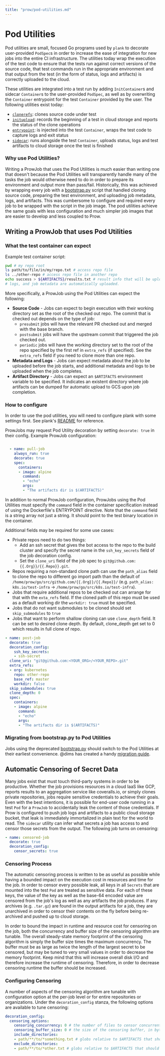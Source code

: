 ```yaml
---
title: "prow/pod-utilities.md"
---
```


# Pod Utilities

Pod utilities are small, focused Go programs used by `plank` to decorate user-provided `PodSpec`s
in order to increase the ease of integration for new jobs into the entire CI infrastructure. The
utilities today wrap the execution of the test code to ensure that the tests run against correct
versions of the source code, that test commands run in the appropriate environment and that output
from the test (in the form of status, logs and artifacts) is correctly uploaded to the cloud.

These utilities are integrated into a test run by adding `InitContainer`s and sidecar `Container`s
to the user-provided `PodSpec`, as well as by overwriting the `Container` entrypoint for the test
`Container` provided by the user. The following utilities exist today:

 - [`clonerefs`](https://github.com/kubernetes/test-infra/tree/master/prow/cmd/clonerefs/README.md): clones source code under test
 - [`initupload`](https://github.com/kubernetes/test-infra/tree/master/prow/cmd/initupload/README.md): records the beginning of a test in cloud storage
   and reports the status of the clone operations
 - [`entrypoint`](https://github.com/kubernetes/test-infra/tree/master/prow/cmd/entrypoint/README.md): is injected into the test `Container`, wraps the
   test code to capture logs and exit status
 - [`sidecar`](https://github.com/kubernetes/test-infra/tree/master/prow/cmd/sidecar/README.md): runs alongside the test `Container`, uploads status, logs
   and test artifacts to cloud storage once the test is finished

### Why use Pod Utilities?

Writing a ProwJob that uses the Pod Utilities is much easier than writing one
that doesn't because the Pod Utilities will transparently handle many of the
tasks the job would otherwise need to do in order to prepare its environment
and output more than pass/fail. Historically, this was achieved by wrapping
every job with a [bootstrap.py](https://github.com/kubernetes/test-infra/tree/master/jenkins/bootstrap.py) script that handled cloning
source code, preparing the test environment, and uploading job metadata, logs,
and artifacts. This was cumbersome to configure and required every job to be
wrapped with the script in the job image. The pod utilities achieve the same goals
with less configuration and much simpler job images that are easier to develop
and less coupled to Prow.

## Writing a ProwJob that uses Pod Utilities

### What the test container can expect

Example test container script:
```bash
pwd # my repo root
ls path/to/file/in/my/repo.txt # access repo file
ls ../other-repo # access repo file in another repo
echo success > ${ARTIFACTS}/results.txt # result info that will be uploaded to GCS.
# logs, and job metadata are automatically uploaded.
```

More specifically, a ProwJob using the Pod Utilities can expect the following:
- **Source Code** - Jobs can expect to begin execution with their working
directory set as the root of the checked out repo. The commit that is checked
out depends on the type of job:
	- `presubmit` jobs will have the relevant PR checked out and merged with the base branch.
	- `postsubmit` jobs will have the upstream commit that triggered the job checked out.
	- `periodic` jobs will have the working directory set to the root of the repo specified by the first ref in `extra_refs` (if specified).
See the `extra_refs` field if you need to clone more than one repo.
- **Metadata and Logs** - Jobs can expect metadata about the job to be uploaded
before the job starts, and additional metadata and logs to be uploaded when the
job completes.
- **Artifact Directory** - Jobs can expect an `$ARTIFACTS` environment variable
to be specified. It indicates an existent directory where job artifacts can be
dumped for automatic upload to GCS upon job completion.

### How to configure

In order to use the pod utilities, you will need to configure plank with some settings first.
See plank's [README](https://github.com/kubernetes/test-infra/tree/master/prow/plank) for reference.

ProwJobs may request Pod Utility decoration by setting `decorate: true` in their config.
Example ProwJob configuration:
```yaml

  - name: pull-job
    always_run: true
    decorate: true
    spec:
      containers:
      - image: alpine
        command:
        - "echo"
        args:
        - "The artifacts dir is $(ARTIFACTS)"
```

In addition to normal ProwJob configuration, ProwJobs using the Pod Utilities
must specify the `command` field in the container specification instead of using
the Dockerfile's ENTRYPOINT directive. Note that the `command` field is a string
array not just a string. It should point to the test binary location in the container.

Additional fields may be required for some use cases:
- Private repos need to do two things:
	- Add an ssh secret that gives the bot access to the repo to the build cluster
	and specify the secret name in the `ssh_key_secrets` field of the job decoration config.
	- Set the `clone_uri` field of the job spec to `git@github.com:{{.Org}}/{{.Repo}}.git`.
- Repos requiring a non-standard clone path can use the `path_alias` field
to clone the repo to different go import path than the default of `/home/prow/go/src/github.com/{{.Org}}/{{.Repo}}/` (e.g. `path_alias: k8s.io/test-infra` -> `/home/prow/go/src/k8s.io/test-infra`).
- Jobs that require additional repos to be checked out can arrange for that with
the `exta_refs` field. If the cloned path of this repo must be used as a default working dir the `workdir: true` must be specified.
- Jobs that do not want submodules to be cloned should set `skip_submodules` to `true`
- Jobs that want to perform shallow cloning can use `clone_depth` field. It can be set to desired clone depth. By default, clone_depth get set to 0 which results in full clone of repo.

```yaml
- name: post-job
  decorate: true
  decoration_config:
    ssh_key_secrets:
    - ssh-secret
  clone_uri: "git@github.com:<YOUR_ORG>/<YOUR_REPO>.git"
  extra_refs:
  - org: kubernetes
    repo: other-repo
    base_ref: master
    workdir: false
  skip_submodules: true
  clone_depth: 0
  spec:
    containers:
    - image: alpine
      command:
      - "echo"
      args:
      - "The artifacts dir is $(ARTIFACTS)"

```

### Migrating from bootstrap.py to Pod Utilities

Jobs using the deprecated [bootstrap.py](https://github.com/kubernetes/test-infra/tree/master/jenkins/bootstrap.py) should switch to the Pod Utilities at
their earliest convenience. @dims has created a handy [migration guide](https://gist.github.com/dims/c1296f8ed42238baea0a5fcae45f4cf4).

## Automatic Censoring of Secret Data

Many jobs exist that must touch third-party systems in order to be productive. Whether the job provisions
resources in a cloud IaaS like GCP, reports results to an aggregation service like coveralls.io, or simply
clones private repositories, jobs require sensitive credentials to achieve their goals. Even with the best
intentions, it is possible for end-user code running in a test `Pod` for a `ProwJob` to accidentally leak
the content of those credentials. If Prow is configured to push job logs and artifacts to a public cloud
storage bucket, that leak is immediately immortalized in plain text for the world to read. The `sidecar`
utility can infer what secrets a job has access to and censor those secrets from the output. The following
job turns on censoring:

```yaml
- name: censored-job
  decorate: true
  decoration_config:
    censor_secrets: true
```

### Censoring Process

The automatic censoring process is written to be as useful as possible while having a bounded impact on the
execution cost in resources and time for the job. In order to censor every possible leak, all keys in all
`Secrets` that are mounted into the test `Pod` are treated as sensitive data. For each of these keys, the
value of the key as well as the base-64 encoded value are censored from the job's log as well as any
artifacts the job produces. If any archives (e.g. `.tar.gz`) are found in the output artifacts for a job,
they are unarchived in order to censor their contents on the fly before being re-archived and pushed up to
cloud storage.

In order to bound the impact in runtime and resource cost for censoring on the job, both the concurrency
and buffer size of the censoring algorithm are tunable. The overall steady-state memory footprint of the
censoring algorithm is simply the buffer size times the maximum concurrency. The buffer must be as large
as twice the length of the largest secret to be censored, but may be tuned to very small values in order
to decrease the memory footprint. Keep mind that this will increase overall disk I/O and therefore increase
the runtime of censoring. Therefore, in order to decrease censoring runtime the buffer should be increased.

### Configuring Censoring

A number of aspects of the censoring algorithm are tunable with configuration option at the per-job level
or for entire repositories or organizations. Under the `decoration_config` stanza, the following options
are available to tune censoring:

```yaml
decoration_config:
  censoring_options:
    censoring_concurrency: 0 # the number of files to censor concurrently; each allocates a buffer
    censoring_buffer_size: 0 # the size of the censoring buffer, in bytes
    include_directories:
    - path/**/to/*something.txt # globs relative to $ARTIFACTS that should be censored; everything censored if unset
    exclude_directories:
    - path/**/to/*other.txt # globs relative to $ARTIFACTS that should not be censored
```
